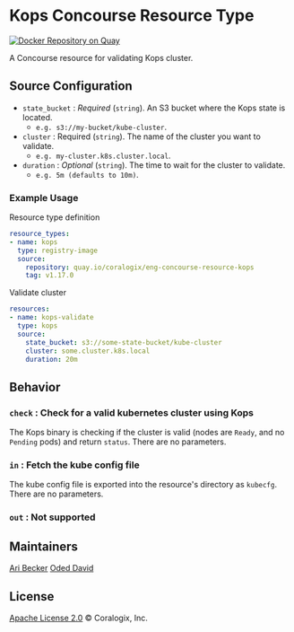 # Kops Concourse Resource Type

[![Docker Repository on Quay](https://quay.io/repository/coralogix/eng-concourse-resource-kops/status "Docker Repository on Quay")](https://quay.io/repository/coralogix/eng-concourse-resource-kops)

A Concourse resource for validating Kops cluster.

## Source Configuration
* `state_bucket` : _Required_ (`string`). An S3 bucket where the Kops state is located. 
  * `e.g. s3://my-bucket/kube-cluster`.
* `cluster` : Required (`string`). The name of the cluster you want to validate. 
  * `e.g. my-cluster.k8s.cluster.local`.
* `duration` : _Optional_ (`string`).  The time to wait for the cluster to validate.
  * `e.g. 5m (defaults to 10m)`.

### Example Usage

Resource type definition

```yaml
resource_types:
- name: kops
  type: registry-image
  source:
    repository: quay.io/coralogix/eng-concourse-resource-kops
    tag: v1.17.0
```

Validate cluster

```yaml
resources:
- name: kops-validate
  type: kops
  source:
    state_bucket: s3://some-state-bucket/kube-cluster
    cluster: some.cluster.k8s.local
    duration: 20m
```

## Behavior

### `check` : Check for a valid kubernetes cluster using Kops
The Kops binary is checking if the cluster is valid (nodes are `Ready`, and no `Pending` pods) and return `status`. There are no parameters.

### `in` : Fetch the kube config file
The kube config file is exported into the resource's directory as `kubecfg`. There are no parameters.

### `out` : Not supported

## Maintainers
[Ari Becker](https://github.com/ari-becker)
[Oded David](https://github.com/oded-dd)

## License
[Apache License 2.0](https://www.apache.org/licenses/LICENSE-2.0) © Coralogix, Inc.
